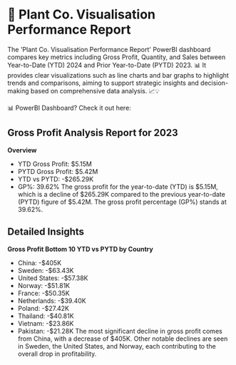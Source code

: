 # 🌱 Plant Co. Visualisation Performance Report
The 'Plant Co. Visualisation Performance Report' PowerBI dashboard compares key metrics including Gross Profit, Quantity, and Sales between Year-to-Date (YTD) 2024 and Prior Year-to-Date (PYTD) 2023. 📊 It provides clear visualizations such as line charts and bar graphs to highlight trends and comparisons, aiming to support strategic insights and decision-making based on comprehensive data analysis. 📈💡

📊 PowerBI Dashboard? Check it out here:


## Gross Profit Analysis Report for 2023
**Overview**
- YTD Gross Profit: $5.15M
- PYTD Gross Profit: $5.42M
- YTD vs PYTD: -$265.29K
- GP%: 39.62%
The gross profit for the year-to-date (YTD) is $5.15M, which is a decline of $265.29K compared to the previous year-to-date (PYTD) figure of $5.42M. The gross profit percentage (GP%) stands at 39.62%.

## Detailed Insights

**Gross Profit Bottom 10 YTD vs PYTD by Country**
- China: -$405K
- Sweden: -$63.43K
- United States: -$57.38K
- Norway: -$51.81K
- France: -$50.35K
- Netherlands: -$39.40K
- Poland: -$27.42K
- Thailand: -$40.81K
- Vietnam: -$23.86K
- Pakistan: -$21.28K
The most significant decline in gross profit comes from China, with a decrease of $405K. Other notable declines are seen in Sweden, the United States, and Norway, each contributing to the overall drop in profitability.


